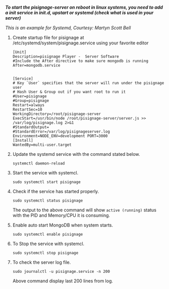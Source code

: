 ***To start the pisignage-server on reboot in linux systems, you need to add a init service in init.d, upstart or systemd (check what is used in your server)***

*This is an example for Systemd, Courtesy: Martyn Scott Bell* 
    

1. Create startup file for pisignage at /etc/systemd/system/pisignage.service using your favorite editor


    ```
    [Unit]
    Description=pisignage Player -  Server Software
    #Include the After directive to make sure mongodb is running
    After=mongodb.service
    
    
    [Service]
    # Key `User` specifies that the server will run under the pisignage user 
    # Hash User & Group out if you want root to run it
    #User=pisignage
    #Group=pisignage 
    Restart=always
    RestartSec=10
    WorkingDirectory=/root/pisignage-server
    ExecStart=/usr/bin/node /root/pisignage-server/server.js >> /var/log/pisignage.log 2>&1
    #StandardOutput=
    #StandardError=/var/log/pisignageserver.log
    Environment=NODE_ENV=development PORT=3000
    [Install]
    WantedBy=multi-user.target
    ```

2. Update the systemd service with the command stated below.

    ```systemctl daemon-reload```

3. Start the service with systemcl.

    ```sudo systemctl start pisignage```

4. Check if the service has started properly.

    `sudo systemctl status pisignage`

   The output to the above command will show `active (running)` status with the PID and Memory/CPU it is consuming.

5. Enable auto start MongoDB when system starts.

    `sudo systemctl enable pisignage`
    
6. To Stop the service with systemcl.

    `sudo systemctl stop pisignage`

7. To check the server log file.

    `sudo journalctl -u pisignage.service -n 200 `
    
    Above command display last 200 lines from log.
